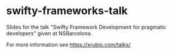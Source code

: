 # swifty-frameworks-talk
Slides for the talk "Swifty Framework Development for pragmatic developers" given at NSBarcelona.

For more information see https://xrubio.com/talks/
